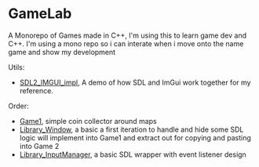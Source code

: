 # GameLab

A Monorepo of Games made in C++, I'm using this to learn game dev and C++. I'm using a mono repo so i can interate when i move onto the name game and show my development

Utils:
- [SDL2_IMGUI_impl](SDL2_IMGUI_impl/README.md), A demo of how SDL and ImGui work together for my reference.

Order:
- [Game1](Game1/README.md), simple coin collector around maps
- [Library_Window](Library_Window/README.md), a basic a first iteration to handle and hide some SDL logic will implement into Game1 and extract out for copying and pasting into Game 2
- [Library_InputManager](Library_InputManager/README.md), a basic SDL wrapper with event listener design